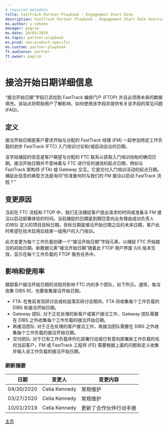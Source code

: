 ```yaml
---
# required metadata  
title: FastTrack Partner Playbook - Engagement Start Date
description: FastTrack Partner Playbook - Engagement Start Date Overview
ms.author: v-cekenn
manager: pagrim
ms.date: 10/03/2019  
ms.topic: partner-playbook  
ms.prod: non-product-specific  
ms.custom: partner-playbook  
ft.audience: partner
ft.owner: pagrim
---
```


# 接洽开始日期详细信息

“接洽开始日期”字段已添加到 FastTrack 编排门户 (FTOP) 并且必须用未来的数据填充。该站点将帮助用户了解影响、如何使用该字段并提供有关该字段的常见问题 (FAQ)。

## 定义

接洽开始日期是客户要求开始与分配的 FastTrack 经理 (FM) 一起参加特定工作负载的初步 FastTrack (FTC) 入门培训讨论和/或启动会议的日期。

该字段捕捉的信息是客户期望与分配的 FTC 联系以获取入门培训协助的确切日期。接洽开始日期并不意味着与 FTC 进行任何通信的起点日期，例如与 FastTrack 架构师 (FTA) 或 Gateway 交互。它是交付入门培训活动的起点日期。捕捉此信息的典型方法是询问“你准备何时与我们的 FM 接洽以启动 FastTrack 流程？”

## 变更原因

当前在 FTC 流程和 FTOP 中，我们无法捕捉客户提出请求的时间或准备与 FM 接洽以启动部署体验的时间。当前捕捉的日期是到期日意向业务理由成功负责人 (DIBS) 定义的项目目标日期。目标日期是接洽开始日期之后的未来日期，客户此时希望在技术启用后结束一组用户的入门培训。

此次变更为每个工作负载创建一个“接洽开始日期”字段元素，以捕捉 FTC 开始接洽的初始日期。新数据元素“接洽开始日期”随着此 FTOP 用户界面 (UI) 版本生效，显示在每个工作负载的 FTOP 服务任务中。

## 影响和使用率

跟踪客户接洽开始日期的流程将影响 FTC 内的多个团队，如下所示。通常，每当收集 DIBS 时，也要收集接洽开始日期。

- FTA: 在售前发现研讨会或权益落实研讨会期间，FTA 将收集每个工作负载的 DIBS 和接洽开始日期。
- Gateway 团队: 对于正在处理的新客户或客户接洽工作，Gateway 团队需要在 DIBS 之外收集每个工作负载的接洽开始日期。
- 再接洽团队: 对于正在处理的客户接洽工作，再接洽团队需要在 DIBS 之外收集每个工作负载的接洽开始日期。
- 交付团队: 对于已有工作负载序列化部署行动或已有意向部署新工作负载的任何当前客户，FM 或 FastTrack 工程师 (FE) 需要根据上面的问题和定义收集并输入该工作负载的接洽开始日期。

### 刷新摘要

|日期|变更人|变更内容|
|---------|---------------|----------------------------|
|04/30/2020| Celia Kennedy| 常规维护|
|03/27/2020| Celia Kennedy| 常规维护|
|10/01/2019| Celia Kennedy| 更新了合作伙伴行动手册|

[主页](http://partner-docs.microsoft.com)
